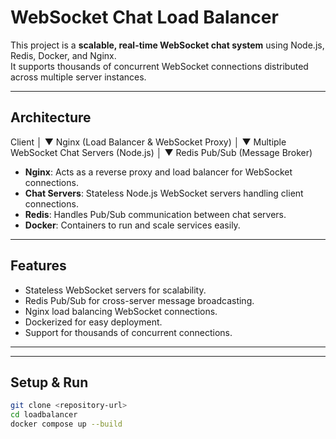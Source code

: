 # WebSocket Chat Load Balancer

This project is a **scalable, real-time WebSocket chat system** using Node.js, Redis, Docker, and Nginx.  
It supports thousands of concurrent WebSocket connections distributed across multiple server instances.

---

## **Architecture**
Client
│
▼
Nginx (Load Balancer & WebSocket Proxy)
│
▼
Multiple WebSocket Chat Servers (Node.js)
│
▼
Redis Pub/Sub (Message Broker)

- **Nginx**: Acts as a reverse proxy and load balancer for WebSocket connections.
- **Chat Servers**: Stateless Node.js WebSocket servers handling client connections.
- **Redis**: Handles Pub/Sub communication between chat servers.
- **Docker**: Containers to run and scale services easily.

---

## **Features**
- Stateless WebSocket servers for scalability.
- Redis Pub/Sub for cross-server message broadcasting.
- Nginx load balancing WebSocket connections.
- Dockerized for easy deployment.
- Support for thousands of concurrent connections.

---

---

## **Setup & Run**

```bash
git clone <repository-url>
cd loadbalancer
docker compose up --build
```

